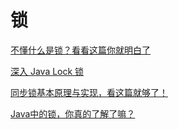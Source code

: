 # 锁

[不懂什么是锁？看看这篇你就明白了](https://segmentfault.com/a/1190000021307302)

[深入 Java Lock 锁](https://mp.weixin.qq.com/s/27z4mD-fnWYgdYlnD4ZJhw)

[同步锁基本原理与实现，看这篇就够了！](https://mp.weixin.qq.com/s/izhT-GiGwwSLmOk1m5T_oQ)

[Java中的锁，你真的了解了嘛？](https://mp.weixin.qq.com/s/1mmEUZEIec4i7sJFlfqMJw)

